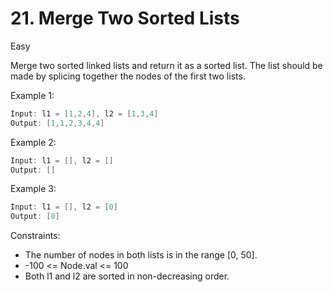# 21. Merge Two Sorted Lists
Easy

Merge two sorted linked lists and return it as a sorted list. The list should be made by splicing together the nodes of the first two lists.

Example 1:
```java
Input: l1 = [1,2,4], l2 = [1,3,4]
Output: [1,1,2,3,4,4]
```

Example 2:
```java
Input: l1 = [], l2 = []
Output: []
```

Example 3:
```java
Input: l1 = [], l2 = [0]
Output: [0]
```

Constraints:
- The number of nodes in both lists is in the range [0, 50].
- -100 <= Node.val <= 100
- Both l1 and l2 are sorted in non-decreasing order.